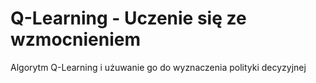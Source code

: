 # Q-Learning - Uczenie się ze wzmocnieniem

Algorytm Q-Learning i użuwanie go do wyznaczenia polityki decyzyjnej 
